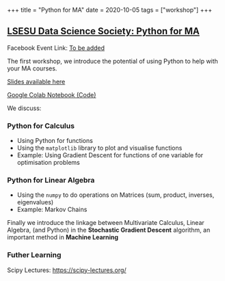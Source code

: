 +++
title = "Python for MA"
date = 2020-10-05
tags = ["workshop"]
+++

## [LSESU Data Science Society: Python for MA ](#)

<!-- <img src = "/2020/give-it-a-go.jpg" height=20% width=50%>  -->

Facebook Event Link: [To be added](#)

The first workshop, we introduce the potential of using Python to help with your MA courses.

<a href = "/2020/slides/GiveItAGoSlides2020.pdf"> Slides available here </a>

[Google Colab Notebook (Code)](https://colab.research.google.com/drive/1dQptj1lzBPF2XDjYgNXNS8QPlsfC76hJ?usp=sharing)

We discuss:

### Python for Calculus
+ Using Python for functions
+ Using the ```matplotlib``` library to plot and visualise functions
+ Example: Using Gradient Descent for functions of one variable for optimisation problems

### Python for Linear Algebra
+ Using the ```numpy``` to do operations on Matrices (sum, product, inverses, eigenvalues)
+ Example: Markov Chains

Finally we introduce the linkage between Multivariate Calculus, Linear Algebra, (and Python) in the **Stochastic Gradient Descent** algorithm, an important method in **Machine Learning**




### Futher Learning

Scipy Lectures: https://scipy-lectures.org/